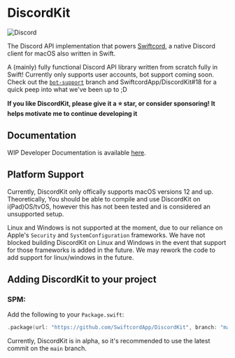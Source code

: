 # DiscordKit

![Discord](https://img.shields.io/discord/964741354112577557?style=for-the-badge)

The Discord API implementation that powers [Swiftcord](https://github.com/SwiftcordApp/Swiftcord),
a native Discord client for macOS also written in Swift.

A (mainly) fully functional Discord API library written from scratch fully in Swift!
Currently only supports user accounts, bot support coming soon. Check out the
[`bot-support`](https://github.com/SwiftcordApp/DiscordKit/tree/bot-support) branch
and SwiftcordApp/DiscordKit#18 for a quick peep into what we've been up to ;D

**If you like DiscordKit, please give it a ⭐ star, or consider sponsoring! It helps motivate
me to continue developing it**

## Documentation

WIP Developer Documentation is available [here](https://swiftcordapp.github.io/DiscordKit/documentation/discordkit/).

## Platform Support

Currently, DiscordKit only offically supports macOS versions 12 and up. Theoretically, You should be able to compile and use DiscordKit on i(Pad)OS/tvOS, however this has not been tested and is considered an unsupported setup.

Linux and Windows is not supported at the moment, due to our reliance on Apple's `Security` and `SystemConfiguration` frameworks. We have not blocked building DiscordKit on Linux and Windows in the event that support for those frameworks is added in the future. We may rework the code to add support for linux/windows in the future.

## Adding DiscordKit to your project
### SPM:
Add the following to your `Package.swift`:
```swift
.package(url: "https://github.com/SwiftcordApp/DiscordKit", branch: "main"),
```
Currently, DiscordKit is in alpha, so it's recommended to use the latest commit on the `main` branch.
